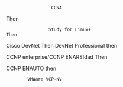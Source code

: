 
					 CCNA

Then

					Study for Linux+ 
	Then

Cisco DevNet
		Then
DevNet Professional
then

CCNP enterprise/CCNP ENARSIdad
Then

CCNP ENAUTO
		then
	
			VMWare VCP-NV
		